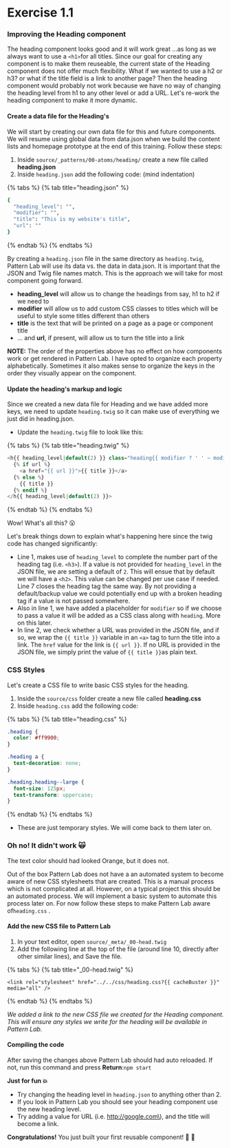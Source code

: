 # Exercise 1.1

### Improving the Heading component

The heading component looks good and it will work great ...as long as we always want to use a `<h1>`for all titles. Since our goal for creating any component is to make them reuseable, the current state of the Heading component does not offer much flexibility. What if we wanted to use a h2 or h3? or what if the title field is a link to another page? Then the heading component would probably not work because we have no way of changing the heading level from h1 to any other level or add a URL. Let's re-work the heading component to make it more dynamic.

#### Create a data file for the Heading's

We will start by creating our own data file for this and future components. We will resume using global data from data.json when we build the content lists and homepage prototype at the end of this training.  Follow these steps:

1. Inside `source/_patterns/00-atoms/heading/` create a new file called **heading.json**
2. Inside `heading.json` add the following code: \(mind indentation\)

{% tabs %}
{% tab title="heading.json" %}
```bash
{
  "heading_level": "",
  "modifier": "",
  "title": "This is my website's title",
  "url": ""
}
```
{% endtab %}
{% endtabs %}

By creating a `heading.json` file in the same directory as `heading.twig`, Pattern Lab will use its data vs. the data in data.json.  It is important that the JSON and Twig file names match.  This is the approach we will take for most component going forward.

* **heading\_level** will allow us to change the headings from say, h1 to h2 if we need to
* **modifier** will allow us to add custom CSS classes to titles which will be useful to style some titles different than others
* **title** is the text that will be printed on a page as a page or component title
* ... and **url**, if present, will allow us to turn the title into a link

**NOTE:**  The order of the properties above has no effect on how components work or get rendered in Pattern Lab.  I have opted to organize each property alphabetically.  Sometimes it also makes sense to organize the keys in the order they visually appear on the component.

#### Update the heading's markup and logic

Since we created a new data file for Heading and we have added more keys, we need to update `heading.twig` so it can make use of everything we just did in heading.json.

* Update the `heading.twig` file to look like this: 

{% tabs %}
{% tab title="heading.twig" %}
```php
<h{{ heading_level|default(2) }} class="heading{{ modifier ? ' ' ~ modifier }}">
  {% if url %}
    <a href="{{ url }}">{{ title }}</a>
  {% else %}
    {{ title }}
  {% endif %}
</h{{ heading_level|default(2) }}>
```
{% endtab %}
{% endtabs %}

Wow! What's all this? 😮

Let's break things down to explain what's happening here since the twig code has changed significantly:

* Line 1, makes use of `heading_level` to complete the number part of the heading tag \(i.e. `<h3>`\).  If a value is not provided for `heading_level` in the JSON file, we are setting a default of `2`.  This will ensue that by default we will have a `<h2>`.  This value can be changed per use case if needed.  Line 7 closes the heading tag the same way. By not providing a default/backup value we could potentially end up with a broken heading tag if a value is not passed somewhere.
* Also in line 1, we have added a placeholder for `modifier` so if we choose to pass a value it will be added as a CSS class along with `heading`.  More on this later.
* In line 2, we check whether a URL was provided in the JSON file, and if so, we wrap the `{{ title }}` variable in an `<a>` tag to turn the title into a link.  The `href` value for the link is `{{ url }}`.  If no URL is provided in the JSON file, we simply print the value of `{{ title }}`as plain text.

### CSS Styles

Let's create a CSS file to write basic CSS styles for the heading.

1. Inside the `source/css` folder create a new file called  **heading.css**
2. Inside `heading.css` add the following code:

{% tabs %}
{% tab title="heading.css" %}
```css
.heading {
  color: #ff9900;
}

.heading a {
  text-decoration: none;
}

.heading.heading--large {
  font-size: 125px;
  text-transform: uppercase;
}
```
{% endtab %}
{% endtabs %}

* These are just temporary styles.  We will come back to them later on.

### Oh no! It didn't work 🙀

The text color should had looked Orange, but it does not.

Out of the box Pattern Lab does not have a an automated system to become aware of new CSS stylesheets that are created. This is a manual process which is not complicated at all. However, on a typical project this should be an automated process. We will implement a basic system to automate this process later on. For now follow these steps to make Pattern Lab aware of`heading.css` .

#### Add the new CSS file to Pattern Lab

1. In your text editor, open `source/_meta/_00-head.twig`
2. Add the following line at the top of the file \(around line 10, directly after other similar lines\), and Save the file.

{% tabs %}
{% tab title="\_00-head.twig" %}
```markup
<link rel="stylesheet" href="../../css/heading.css?{{ cacheBuster }}" media="all" />
```
{% endtab %}
{% endtabs %}

_We added a link to the new CSS file we created for the Heading component.  This will ensure any styles we write for the heading will be available in Pattern Lab._

#### Compiling the code

After saving the changes above Pattern Lab should had auto reloaded.  If not, run this command and press **Return**:`npm start`

**Just for fun 💥**

* Try changing the heading level in `heading.json` to anything other than 2.
* If you look in Pattern Lab you should see your heading component use the new heading level.
* Try adding a value for URL \(i.e. http://google.com\), and the title will become a link.

**Congratulations!** You just built your first reusable component! 🙌 🎉

